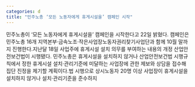 ```yaml
---
categories: d
title: "민주노총 ‘모든 노동자에게 휴게시설을’ 캠페인 시작"
---
```

민주노총이 ‘모든 노동자에게 휴게시설을’ 캠페인을 시작한다고 22일 밝혔다. 캠페인은 민주노총 16개 지역본부·금속노조·작은사업장노동자권리찾기사업단과 함께 10월 말까지 진행한다.지난달 18일 사업주에 휴게시설 설치 의무를 부여하는 내용의 개정 산업안전보건법이 시행됐다. 민주노총은 휴게시설을 설치하지 않거나 산업안전보건법 시행규칙에서 정한 휴게시설 설치·관리기준에 미달하는 사업장에 관한 제보와 상담을 접수해 집단 진정을 제기할 계획이다.법 시행으로 상시노동자 20명 이상 사업장이 휴게시설을 설치하지 않거나 설치·관리기준을 준수하지